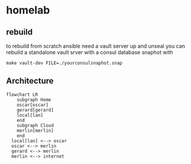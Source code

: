 # homelab


## rebuild 
to rebuild from scratch ansible need a vault server up and unseal
you can rebuild a standalone vault srver with a consul database snaphot with

```
make vault-dev FILE=./yourconsulsnaphot.snap
```



## Architecture

```mermaid
flowchart LR
    subgraph Home
    oscar[oscar]
    gerard[gerard]
    local[lan]
    end
    subgraph Cloud
    merlin[merlin]
    end
  local[lan] <--> oscar
  oscar <--> merlin
  gerard <--> merlin
  merlin <--> internet 
  
```
